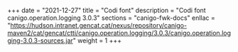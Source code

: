 +++
date        = "2021-12-27"
title       = "Codi font"
description = "Codi font canigo.operation.logging 3.0.3"
sections    = "canigo-fwk-docs"
enllac		= "https://hudson.intranet.gencat.cat/nexus/repository/canigo-maven2/cat/gencat/ctti/canigo.operation.logging/3.0.3/canigo.operation.logging-3.0.3-sources.jar"
weight		= 1
+++
